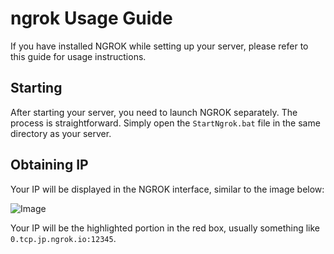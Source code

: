 # ngrok Usage Guide
If you have installed NGROK while setting up your server, please refer to this guide for usage instructions.

## Starting
After starting your server, you need to launch NGROK separately. The process is straightforward. Simply open the `StartNgrok.bat` file in the same directory as your server.

## Obtaining IP
Your IP will be displayed in the NGROK interface, similar to the image below:

![Image](https://github.com/MagicTeaMC/Minecraft-server-auto-setup/assets/95519633/e956e0d8-fb91-489e-af2e-b1e044be0238)

Your IP will be the highlighted portion in the red box, usually something like `0.tcp.jp.ngrok.io:12345`.
